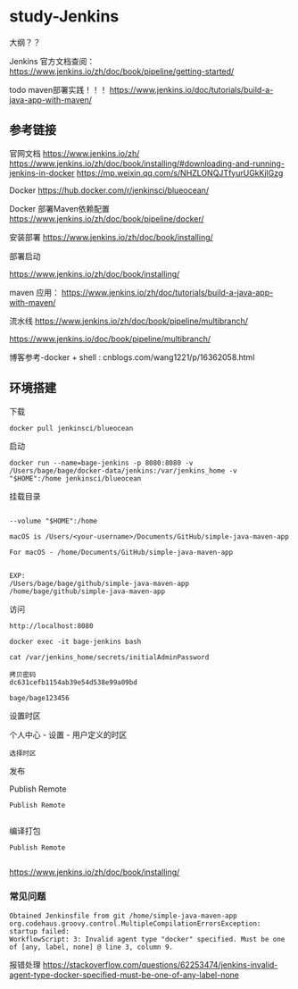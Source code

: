# study-Jenkins

大纲？？

Jenkins 官方文档查阅： https://www.jenkins.io/zh/doc/book/pipeline/getting-started/

todo maven部署实践！！！ https://www.jenkins.io/doc/tutorials/build-a-java-app-with-maven/

## 参考链接

官网文档 https://www.jenkins.io/zh/
https://www.jenkins.io/zh/doc/book/installing/#downloading-and-running-jenkins-in-docker
https://mp.weixin.qq.com/s/NHZLONQJTfyurUGkKjlGzg

Docker https://hub.docker.com/r/jenkinsci/blueocean/

Docker 部署Maven依赖配置 https://www.jenkins.io/zh/doc/book/pipeline/docker/

安装部署 https://www.jenkins.io/zh/doc/book/installing/

部署启动

https://www.jenkins.io/zh/doc/book/installing/

maven 应用： https://www.jenkins.io/zh/doc/tutorials/build-a-java-app-with-maven/

流水线 https://www.jenkins.io/zh/doc/book/pipeline/multibranch/

https://www.jenkins.io/doc/book/pipeline/multibranch/



博客参考-docker + shell : cnblogs.com/wang1221/p/16362058.html



## 环境搭建

下载

```
docker pull jenkinsci/blueocean

```

启动

```
docker run --name=bage-jenkins -p 8080:8080 -v /Users/bage/bage/docker-data/jenkins:/var/jenkins_home -v "$HOME":/home jenkinsci/blueocean

```

挂载目录

```

--volume "$HOME":/home 

macOS is /Users/<your-username>/Documents/GitHub/simple-java-maven-app

For macOS - /home/Documents/GitHub/simple-java-maven-app


EXP: 
/Users/bage/bage/github/simple-java-maven-app
/home/bage/github/simple-java-maven-app

```

访问

```
http://localhost:8080

docker exec -it bage-jenkins bash

cat /var/jenkins_home/secrets/initialAdminPassword

拷贝密码
dc631cefb1154ab39e54d538e99a09bd

bage/bage123456

```



设置时区

个人中心 - 设置 - 用户定义的时区

```
选择时区

```





发布

Publish Remote

```
Publish Remote


```





编译打包



```
Publish Remote


```





https://www.jenkins.io/zh/doc/book/installing/



### 常见问题

```
Obtained Jenkinsfile from git /home/simple-java-maven-app
org.codehaus.groovy.control.MultipleCompilationErrorsException: startup failed:
WorkflowScript: 3: Invalid agent type "docker" specified. Must be one of [any, label, none] @ line 3, column 9.
```

报错处理 https://stackoverflow.com/questions/62253474/jenkins-invalid-agent-type-docker-specified-must-be-one-of-any-label-none